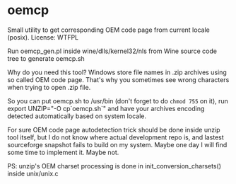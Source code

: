 # oemcp
Small utility to get corresponding OEM code page from current locale (posix). License: WTFPL

Run oemcp_gen.pl inside wine/dlls/kernel32/nls from Wine source code tree to generate oemcp.sh

Why do you need this tool? Windows store file names in .zip archives using so called OEM code page. That's why you sometimes see wrong characters when trying to open .zip file.

So you can put oemcp.sh to /usr/bin (don't forget to do `chmod 755` on it), run export UNZIP="-O cp\`oemcp.sh\`" and have your archives encoding detected automatically based on system locale.

For sure OEM code page autodetection trick should be done inside unzip tool itself, but I do not know where actual development repo is, and lastest sourceforge snapshot fails to build on my system. Maybe one day I will find some time to implement it. Maybe not.

PS: unzip's OEM charset processing is done in init_conversion_charsets() inside unix/unix.c

